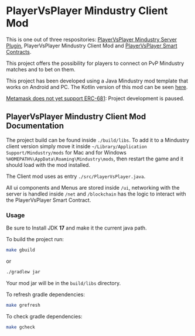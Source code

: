 # PlayerVsPlayer Mindustry Client Mod
This is one out of three respositories: [PlayerVsPlayer Mindustry Server Plugin](https://github.com/0xPuddi/PlayerVsPlayer-Mindustry-Server-Plugin), PlayerVsPlayer Mindustry Client Mod and [PlayerVsPlayer Smart Contracts](https://github.com/0xPuddi/PlayerVsPlayer-Smart-Contracts).

This project offers the possibility for players to connect on PvP Mindustry matches and to bet on them.

This project has been developed using a Java Mindustry mod template that works on Android and PC. The Kotlin version of this mod can be seen [here](https://github.com/Anuken/MindustryKotlinModTemplate).

[Metamask does not yet support ERC-681](https://github.com/MetaMask/metamask-mobile/issues/8308): Project development is paused.

## PlayerVsPlayer Mindustry Client Mod Documentation

The project build can be found inside `./build/libs`. To add it to a Mindustry client version simply move it inside `~/Library/Application Support/Mindustry/mods` for Mac and for Windows `%HOMEPATH%\AppData\Roaming\Mindustry\mods`, then restart the game and it should load with the mod installed.

The Client mod uses as entry `./src/PlayerVsPlayer.java`.

All ui components and Menus are stored inside `/ui`, networking with the server is handled inside `/net` and `/blockchain` has the logic to interact with the PlayerVsPlayer Smart Contract.

### Usage

Be sure to Install JDK **17** and make it the current java path.

To build the project run:

```bash
make gbuild
```

or

```bash
./gradlew jar
```

Your mod jar will be in the `build/libs` directory.

To refresh gradle dependencies:

```bash
make grefresh
```

To check gradle dependencies:

```bash
make gcheck
```

